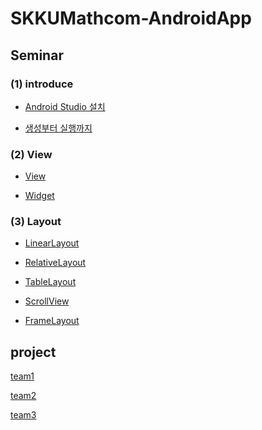# SKKUMathcom-AndroidApp

## Seminar

### (1) introduce
  * [Android Studio 설치](https://github.com/SKKUMathcom/2017Seminar/blob/master/Seminar/Introduce/Android_AndroidStudio.md)

  * [생성부터 실행까지](https://github.com/SKKUMathcom/2017Seminar/blob/master/Seminar/Introduce/FromCreatet_ToRun.md)

### (2) View

  * [View](https://github.com/SKKUMathcom/2017-Android-/blob/master/Seminar/View-Layout/View.md) 

  * [Widget](https://github.com/SKKUMathcom/2017-Android-/blob/master/Seminar/View-Layout/Widget.md)
  
### (3) Layout 

  * [LinearLayout](https://github.com/SKKUMathcom/2017-Android-/blob/master/Seminar/View-Layout/LinearLayout.md)

  * [RelativeLayout](https://github.com/SKKUMathcom/2017-Android-/blob/master/Seminar/View-Layout/RelativeLayout.md) 
  
  * [TableLayout](https://github.com/SKKUMathcom/2017-Android-/blob/master/Seminar/View-Layout/TableLayout.md)

  * [ScrollView](https://github.com/SKKUMathcom/2017-Android-/blob/master/Seminar/View-Layout/ScrollView.md)
  
  * [FrameLayout](https://github.com/SKKUMathcom/2017-Android-/blob/master/Seminar/View-Layout/FrameLayout.md)

## project

[team1]()

[team2]()

[team3]()
